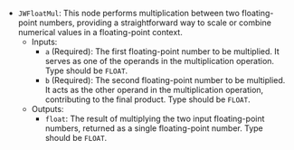- `JWFloatMul`: This node performs multiplication between two floating-point numbers, providing a straightforward way to scale or combine numerical values in a floating-point context.
    - Inputs:
        - `a` (Required): The first floating-point number to be multiplied. It serves as one of the operands in the multiplication operation. Type should be `FLOAT`.
        - `b` (Required): The second floating-point number to be multiplied. It acts as the other operand in the multiplication operation, contributing to the final product. Type should be `FLOAT`.
    - Outputs:
        - `float`: The result of multiplying the two input floating-point numbers, returned as a single floating-point number. Type should be `FLOAT`.
